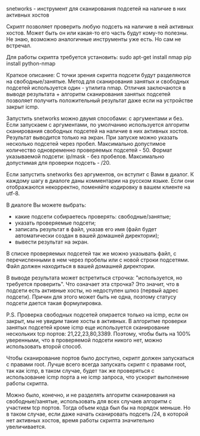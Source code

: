 
snetworks - инструмент для сканирования подсетей на наличие в них активных хостов

Скрипт позволяет проверить любую подсеть на наличие в ней активных хостов. Может быть он или какая-то его часть будут кому-то полезны. Не знаю, возможно аналогичные инструменты уже есть. Но сам не встречал.

Для работы скрипта требуется установить:
sudo apt-get install nmap 
pip install python-nmap

Краткое описание:
С точки зрения скрипта подсети будут разделяются на свободные/занятые. Метод для сканирования занятых и свободных подсетей используется один - утилита nmap. Отличия заключаются в выводе результата + алгоритм сканирования занятых подсетей позволяет получить положительный результат даже если на устройстве закрыт icmp.

Запустить snetworks можно двумя способами: с аргументами и без. Если запускаем с аргументами, по умолчанию используется алгоритм сканирования свободных подсетей на наличие в них активных хостов. Результат выводится только на экран. При запуске можно указать несколько подсетей через пробел. Максимально допустимое количество одновременно проверяемых подсетей - 50. Формат указываемой подсети: ip/mask - без пробелов. Максимально допустимая для проверки подсеть - /20.

Если запустить snetworks без аргументов, он вступит с Вами в диалог. К каждому шагу в диалоге даны комментарии на русском языке. Если они отображаются некорректно, поменяйте кодировку в вашем клиенте на utf-8. 

В диалоге Вы можете выбрать:
 - какие подсети собираетесь проверять: свободные/занятые;
 - указать проверяемые подсети;
 - записать результат в файл, указав его имя (файл будет автоматически создан в вашей домашней директории);
 - вывести результат на экран.

В списке проверяемых подсетей так же можно указывать файл, с перечисленными в нем через пробелы или с новой строки подсетями. Файл должен находиться в вашей домашней директории.

В выводе результата может встретиться строчка: "используется, но требуется проверить". Что означает эта строчка? Это значит, что в подсети есть активные хосты, но недоступен шлюз (первый адрес подсети). Причин для этого может быть не одна, поэтому статусу подсети дается такая формулировка.

P.S. Проверка свободных подсетей опирается только на icmp, если он закрыт, мы не увидим такие хосты в активных. В алгоритме проверки занятых подсетей кроме icmp еще используется сканирование нескольких tcp портов: 21,22,23,80,3389. Поэтому, чтобы быть на 100% уверенными, что в проверяемой подсети никого нет, можно использовать второй способ.

Чтобы сканирование портов было доступно, скрипт должен запускаться с правами root. Лучше всего всегда запускать скрипт с правами root, так как iсmp, в таком случае, будет так же проверяться с использование icmp порта а не icmp запроса, что ускорит выполнение работы скрипта.

Можно было, конечно, и не разделять алгоритм сканирования на свободные/занятые, использовать для всех случаев алгоритм с участием tcp портов. Тогда объем кода был бы на порядок меньше. Но в таком случае, если даже начать сканировать подсеть /24, в которой нет активных хостов, время работы скрипта значительно увеличивается.
